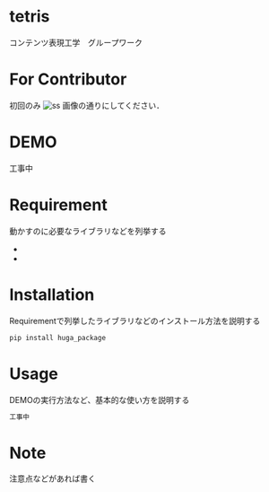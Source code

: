 # tetris

コンテンツ表現工学　グループワーク

# For Contributor

初回のみ
![ss](https://user-images.githubusercontent.com/68335858/104705617-787d8880-575d-11eb-8b32-044f2f28027e.png)
画像の通りにしてください．

# DEMO

工事中



# Requirement

動かすのに必要なライブラリなどを列挙する

* 
* 

# Installation

Requirementで列挙したライブラリなどのインストール方法を説明する

```bash
pip install huga_package
```

# Usage

DEMOの実行方法など、基本的な使い方を説明する

```bash
工事中
```

# Note

注意点などがあれば書く
